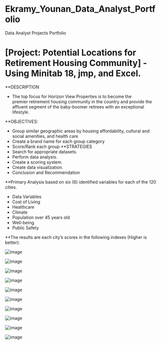 # Ekramy_Younan_Data_Analyst_Portfolio
Data Analyst Projects Portfolio


# [Project: Potential Locations for Retirement Housing Community] - Using Minitab 18, jmp, and Excel.  

**DESCRIPTION
  * The top focus for Horizon View Properties is to become the premier retirement housing community in the country and provide the affluent segment of the baby-boomer retirees with an exceptional lifestyle. 

**OBJECTIVES:
  * Group similar geographic areas by housing affordability,  cultural and social amenities, and health care
  * Create a brand name for each group category
  * Score/Rank each group
**STRATEGIES
  * Search for appropriate datasets.
  * Perform data analysis.
  * Create a scoring system.
  * Create data visualization.
  * Conclusion and Recommendation

**Primary Analysis based on six (6) identified variables for each of the 120 cities.   
  * Data Variables 
  * Cost of Living
  * Healthcare
  * Climate
  * Population over 45 years old
  * Well-being
  * Public Safety
 
**The results are each city’s scores in the following indexes (Higher is better):

![image](https://user-images.githubusercontent.com/76533174/153132271-0b3c81e0-eca0-4627-a632-1dc3643b6689.png)

![image](https://user-images.githubusercontent.com/76533174/153132380-aba980d0-7cba-47fa-b51c-eadc635c7bd4.png)

![image](https://user-images.githubusercontent.com/76533174/153132755-dbe13270-957c-4212-a8d7-2e0cbe79f837.png)

![image](https://user-images.githubusercontent.com/76533174/153132773-a421f0a4-b077-42d8-a3e3-f862f1887876.png)

![image](https://user-images.githubusercontent.com/76533174/153132483-d7235a7f-f031-40c0-bb31-a38b23b32948.png)

![image](https://user-images.githubusercontent.com/76533174/153132513-afd6f60d-bdfd-4194-96fc-866bc857cc3e.png)

![image](https://user-images.githubusercontent.com/76533174/153233909-4973e855-ae6d-4af9-94df-2343fb6462bc.png)

![image](https://user-images.githubusercontent.com/76533174/153233955-fb528cca-ae92-4a50-b4ab-2e396a8fe6ef.png)

![image](https://user-images.githubusercontent.com/76533174/153234144-244937b5-2348-4508-b298-0862e258032a.png)

![image](https://user-images.githubusercontent.com/76533174/153234223-0f34616a-2abc-4c8e-a408-9da0b3fffabc.png)





